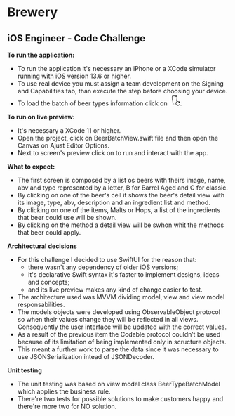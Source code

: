 # Brewery
## iOS Engineer - Code Challenge
 
 **To run the application:**

- To run the application it's necessary an iPhone or a XCode simulator running with iOS version 13.6 or higher.
- To use real device you must assign a team development on the Signing and Capabilities tab, than execute the step before choosing your device.
- To load the batch of beer types information click on ![](image/load.png).

**To run on live preview:**

- It's necessary a XCode 11 or higher.
- Open the project, click on BeerBatchView.swift file and then open the Canvas on Ajust Editor Options.
- Next to screen's preview click on  to run and interact with the app.

**What to expect:**

- The first screen is composed by a list os beers with theirs image, name, abv and type represented by a letter, B for Barrel Aged and C for classic.
- By clicking on one of the beer's cell it shows the beer's detail view with its image, type, abv, description and an ingredient list and method.
- By clicking on one of the items, Malts or Hops, a list of the ingredients that beer could use will be shown.
- By clicking on the method a detail view will be swhon whit the methods that beer could apply.


**Architectural decisions**

- For this challenge I decided to use SwiftUI for the reason that: 
    - there wasn't any dependency of older iOS versions;
    - it's declarative Swift syntax it's faster to implement designs, ideas and concepts;
    - and its live preview makes any kind of change easier to test. 
- The architecture used was MVVM dividing model, view and view model responsabilities.
- The models objects were developed using ObservableObject protocol so when their values change they will be reflected in all views. Consequently the user interface will be updated with the correct values.
- As a result of the previous item the Codable protocol couldn’t be used because of its limitation of being implemented only in scructure objects. 
- This meant a further work to parse the data since it was necessary to use JSONSerialization intead of JSONDecoder.

**Unit testing**

- The unit testing was based on view model class BeerTypeBatchModel which applies the business rule. 
- There're two tests for possible solutions to make customers happy and there're more two for NO solution.
